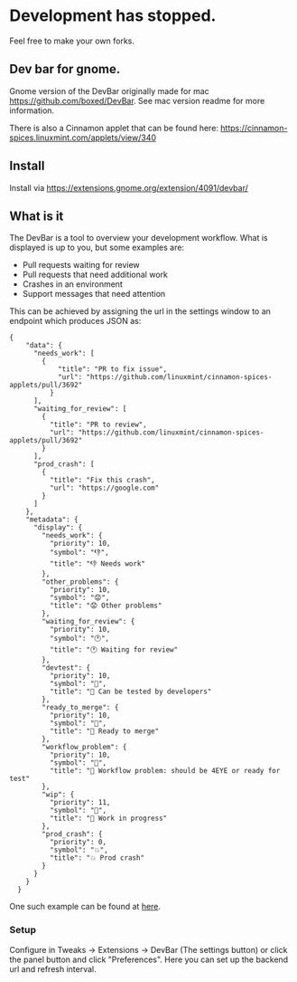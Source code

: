 # Development has stopped.
Feel free to make your own forks.

## Dev bar for gnome. 

Gnome version of the DevBar originally made for mac https://github.com/boxed/DevBar.
See mac version readme for more information.

There is also a Cinnamon applet that can be found here: https://cinnamon-spices.linuxmint.com/applets/view/340

## Install

Install via https://extensions.gnome.org/extension/4091/devbar/

## What is it

The DevBar is a tool to overview your development workflow. 
What is displayed is up to you, but some examples are:
 - Pull requests waiting for review
 - Pull requests that need additional work
 - Crashes in an environment
 - Support messages that need attention

This can be achieved by assigning the url in the settings window to an endpoint which produces JSON as:

```
{
    "data": {
      "needs_work": [
        {
            "title": "PR to fix issue",
            "url": "https://github.com/linuxmint/cinnamon-spices-applets/pull/3692"
          }
      ],
      "waiting_for_review": [
        {
          "title": "PR to review",
          "url": "https://github.com/linuxmint/cinnamon-spices-applets/pull/3692"
        }
      ],
      "prod_crash": [
        {
          "title": "Fix this crash",
          "url": "https://google.com"
        }
      ]
    },
    "metadata": {
      "display": {
        "needs_work": {
          "priority": 10,
          "symbol": "👎",
          "title": "👎 Needs work"
        },
        "other_problems": {
          "priority": 10,
          "symbol": "😟",
          "title": "😟 Other problems"
        },
        "waiting_for_review": {
          "priority": 10,
          "symbol": "🕐",
          "title": "🕐 Waiting for review"
        },
        "devtest": {
          "priority": 10,
          "symbol": "🧪",
          "title": "🧪 Can be tested by developers"
        },
        "ready_to_merge": {
          "priority": 10,
          "symbol": "🎉",
          "title": "🎉 Ready to merge"
        },
        "workflow_problem": {
          "priority": 10,
          "symbol": "🤨",
          "title": "🤨 Workflow problem: should be 4EYE or ready for test"
        },
        "wip": {
          "priority": 11,
          "symbol": "🚧",
          "title": "🚧 Work in progress"
        },
        "prod_crash": {
          "priority": 0,
          "symbol": "💥",
          "title": "💥 Prod crash"
        }
      }
    }
  }
```
 One such example can be found at [here](https://raw.githubusercontent.com/ludvigbostrom/DevBarGnome/master/example.json?). 

### Setup
Configure in Tweaks -> Extensions -> DevBar (The settings button) or click the panel button and click "Preferences".
Here you can set up the backend url and refresh interval.

